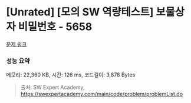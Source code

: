 # [Unrated] [모의 SW 역량테스트] 보물상자 비밀번호 - 5658 

[문제 링크](https://swexpertacademy.com/main/code/problem/problemDetail.do?contestProbId=AWXRUN9KfZ8DFAUo) 

### 성능 요약

메모리: 22,360 KB, 시간: 126 ms, 코드길이: 3,878 Bytes



> 출처: SW Expert Academy, https://swexpertacademy.com/main/code/problem/problemList.do